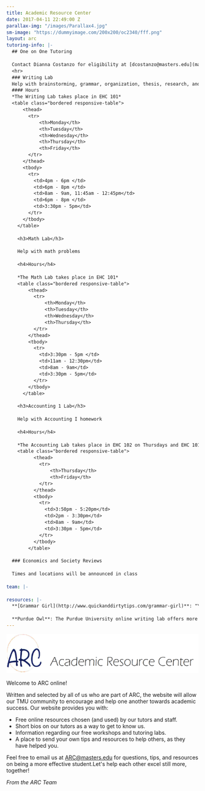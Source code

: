 ```yaml
---
title: Academic Resource Center
date: 2017-04-11 22:49:00 Z
parallax-img: "/images/Parallax4.jpg"
sm-image: "https://dummyimage.com/200x200/oc2340/fff.png"
layout: arc
tutoring-info: |-
  ## One on One Tutoring

  Contact Dianna Costanzo for eligibility at [dcostanzo@masters.edu](mailto:dcostanzo@masters.edu)
  <hr>
  ### Writing Lab
  Help with brainstorming, grammar, organization, thesis, research, and development
  #### Hours
  *The Writing Lab takes place in EHC 101*
  <table class="bordered responsive-table">
      <thead>
        <tr>
            <th>Monday</th>
            <th>Tuesday</th>
            <th>Wednesday</th>
            <th>Thursday</th>
            <th>Friday</th>
        </tr>
      </thead>
      <tbody>
        <tr>
          <td>4pm - 6pm </td>
          <td>6pm - 8pm </td>
          <td>8am - 9am, 11:45am - 12:45pm</td>
          <td>6pm - 8pm </td>
          <td>3:30pm - 5pm</td>
        </tr>
      </tbody>
    </table>

    <h3>Math Lab</h3>

    Help with math problems

    <h4>Hours</h4>

    *The Math Lab takes place in EHC 101*
    <table class="bordered responsive-table">
        <thead>
          <tr>
              <th>Monday</th>
              <th>Tuesday</th>
              <th>Wednesday</th>
              <th>Thursday</th>
          </tr>
        </thead>
        <tbody>
          <tr>
            <td>3:30pm - 5pm </td>
            <td>11am - 12:30pm</td>
            <td>8am - 9am</td>
            <td>3:30pm - 5pm</td>
          </tr>
        </tbody>
      </table>

    <h3>Accounting 1 Lab</h3>

    Help with Accounting I homework

    <h4>Hours</h4>

    *The Accounting Lab takes place in EHC 102 on Thursdays and EHC 101 on Fridays*
    <table class="bordered responsive-table">
          <thead>
            <tr>
                <th>Thursday</th>
                <th>Friday</th>
            </tr>
          </thead>
          <tbody>
            <tr>
              <td>3:50pm - 5:20pm</td>
              <td>2pm - 3:30pm</td>
              <td>8am - 9am</td>
              <td>3:30pm - 5pm</td>
            </tr>
          </tbody>
        </table>

  ### Economics and Society Reviews

  Times and locations will be announced in class

team: |-
  
resources: |-
  **[Grammar Girl](http://www.quickanddirtytips.com/grammar-girl)**: "Your friendly guide to the world of grammar, punctuation, and fun developments in the English Language."  

  **Purdue Owl**: The Purdue University online writing lab offers more than 200 free resources. [MLA Formatting and Style Guide](https://owl.english.purdue.edu/owl/resource/747/01/)
---
```


<img class="responsive-img" src="/images/arc-logo.png">

Welcome to ARC online!

Written and selected by all of us who are part of ARC, the website will allow our TMU community to encourage and help one another towards academic success.  Our website provides you with:

<ul class="browser-default">
  <li>Free online resources chosen (and used) by our tutors and staff.</li>
  <li>Short bios on our tutors as a way to get to know us.</li>
  <li>Information regarding our free workshops and tutoring labs.</li>
  <li>A place to send your own tips and resources to help others, as they have helped you.</li>
</ul>

Feel free to email us at ARC@masters.edu for questions, tips, and resources on being a more effective student.Let's help each other excel still more, together!

*From the ARC Team*
